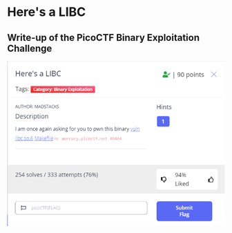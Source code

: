 # Here's a LIBC
## Write-up of the PicoCTF Binary Exploitation Challenge

<img	src="img/Screenshot 2021-06-10 063602.png"
		alt="Challenge Description"
/>
